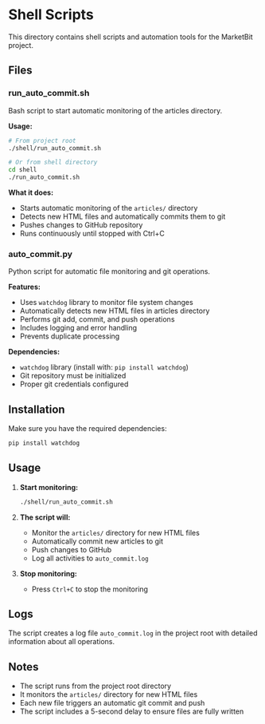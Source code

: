 # Shell Scripts

This directory contains shell scripts and automation tools for the MarketBit project.

## Files

### run_auto_commit.sh
Bash script to start automatic monitoring of the articles directory.

**Usage:**
```bash
# From project root
./shell/run_auto_commit.sh

# Or from shell directory
cd shell
./run_auto_commit.sh
```

**What it does:**
- Starts automatic monitoring of the `articles/` directory
- Detects new HTML files and automatically commits them to git
- Pushes changes to GitHub repository
- Runs continuously until stopped with Ctrl+C

### auto_commit.py
Python script for automatic file monitoring and git operations.

**Features:**
- Uses `watchdog` library to monitor file system changes
- Automatically detects new HTML files in articles directory
- Performs git add, commit, and push operations
- Includes logging and error handling
- Prevents duplicate processing

**Dependencies:**
- `watchdog` library (install with: `pip install watchdog`)
- Git repository must be initialized
- Proper git credentials configured

## Installation

Make sure you have the required dependencies:
```bash
pip install watchdog
```

## Usage

1. **Start monitoring:**
   ```bash
   ./shell/run_auto_commit.sh
   ```

2. **The script will:**
   - Monitor the `articles/` directory for new HTML files
   - Automatically commit new articles to git
   - Push changes to GitHub
   - Log all activities to `auto_commit.log`

3. **Stop monitoring:**
   - Press `Ctrl+C` to stop the monitoring

## Logs

The script creates a log file `auto_commit.log` in the project root with detailed information about all operations.

## Notes

- The script runs from the project root directory
- It monitors the `articles/` directory for new HTML files
- Each new file triggers an automatic git commit and push
- The script includes a 5-second delay to ensure files are fully written 